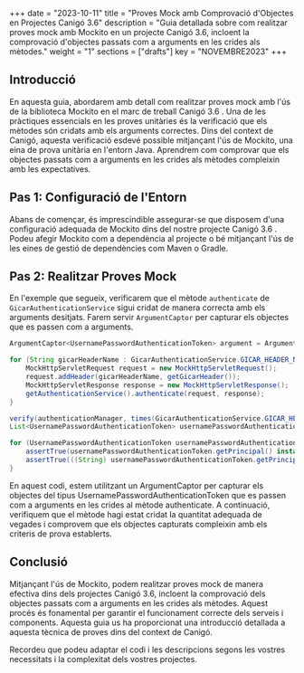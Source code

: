 +++
date         = "2023-10-11"
title        = "Proves Mock amb Comprovació d'Objectes en Projectes Canigó 3.6"
description  = "Guia detallada sobre com realitzar proves mock amb Mockito en un projecte Canigó 3.6, incloent la comprovació d'objectes passats com a arguments en les crides als mètodes."
weight      = "1"
sections    = ["drafts"]
key          = "NOVEMBRE2023"
+++

## Introducció

En aquesta guia, abordarem amb detall com realitzar proves mock amb l'ús de la biblioteca Mockito en el marc de treball Canigó 3.6 . Una de les pràctiques essencials en les proves unitàries és la verificació que els mètodes són cridats amb els arguments correctes. Dins del context de Canigó, aquesta verificació esdevé possible mitjançant l'ús de Mockito, una eina de prova unitària en l'entorn Java. Aprendrem com comprovar que els objectes passats com a arguments en les crides als mètodes compleixin amb les expectatives.

## Pas 1: Configuració de l'Entorn

Abans de començar, és imprescindible assegurar-se que disposem d'una configuració adequada de Mockito dins del nostre projecte Canigó 3.6 . Podeu afegir Mockito com a dependència al projecte o bé mitjançant l'ús de les eines de gestió de dependències com Maven o Gradle.

## Pas 2: Realitzar Proves Mock

En l'exemple que segueix, verificarem que el mètode `authenticate` de `GicarAuthenticationService` sigui cridat de manera correcta amb els arguments desitjats. Farem servir `ArgumentCaptor` per capturar els objectes que es passen com a arguments.

```java
ArgumentCaptor<UsernamePasswordAuthenticationToken> argument = ArgumentCaptor.forClass(UsernamePasswordAuthenticationToken.class);

for (String gicarHeaderName : GicarAuthenticationService.GICAR_HEADER_NAME_LIST) {
    MockHttpServletRequest request = new MockHttpServletRequest();
    request.addHeader(gicarHeaderName, getGicarHeader());
    MockHttpServletResponse response = new MockHttpServletResponse();
    getAuthenticationService().authenticate(request, response);
}

verify(authenticationManager, times(GicarAuthenticationService.GICAR_HEADER_NAME_LIST.length)).authenticate(argument.capture());
List<UsernamePasswordAuthenticationToken> usernamePasswordAuthenticationTokenList = argument.getAllValues();

for (UsernamePasswordAuthenticationToken usernamePasswordAuthenticationToken : usernamePasswordAuthenticationTokenList) {
    assertTrue(usernamePasswordAuthenticationToken.getPrincipal() instanceof String);
    assertTrue(((String) usernamePasswordAuthenticationToken.getPrincipal()).startsWith(GICAR_HEADER));
}
```

En aquest codi, estem utilitzant un ArgumentCaptor per capturar els objectes del tipus UsernamePasswordAuthenticationToken que es passen com a arguments en les crides al mètode authenticate. A continuació, verifiquem que el mètode hagi estat cridat la quantitat adequada de vegades i comprovem que els objectes capturats compleixin amb els criteris de prova establerts.

## Conclusió
Mitjançant l'ús de Mockito, podem realitzar proves mock de manera efectiva dins dels projectes Canigó 3.6, incloent la comprovació dels objectes passats com a arguments en les crides als mètodes. Aquest procés és fonamental per garantir el funcionament correcte dels serveis i components. Aquesta guia us ha proporcionat una introducció detallada a aquesta tècnica de proves dins del context de Canigó.

Recordeu que podeu adaptar el codi i les descripcions segons les vostres necessitats i la complexitat dels vostres projectes.